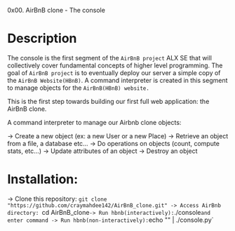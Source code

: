 0x00. AirBnB clone - The console

# Description

The console is the first segment of the `AirBnB project` ALX SE that will collectively cover fundamental concepts of higher level programming. The goal of `AirBnB project` is to eventually deploy our server a simple copy of the `AirBnB Website(HBnB)`. A command interpreter is created in this segment to manage objects for the `AirBnB(HBnB) website.`

This is the first step towards building our first full web application: the AirBnB clone.

A command interpreter to manage our Airbnb clone objects:

-> Create a new object (ex: a new User or a new Place)
-> Retrieve an object from a file, a database etc…
-> Do operations on objects (count, compute stats, etc…)
-> Update attributes of an object
-> Destroy an object

# Installation:

 -> Clone this repository: `git clone "https://github.com/craymahdee142/AirBnB_clone.git"
 -> Access AirBnb directory: `cd AirBnB_clone`
 -> Run hbnb(interactively): `./console` and enter command
 -> Run hbnb(non-interactively): `echo "<command>" | ./console.py`
